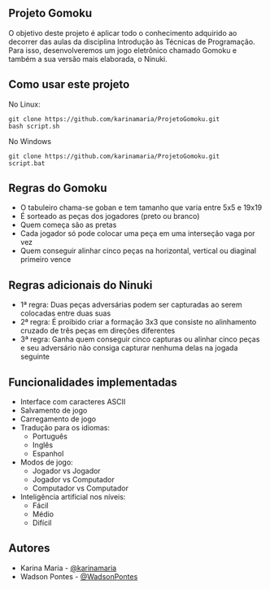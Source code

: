 ## Projeto Gomoku

O objetivo deste projeto é aplicar todo o conhecimento adquirido ao decorrer das aulas da disciplina Introdução às Técnicas de Programação. Para isso, desenvolveremos um jogo eletrônico chamado Gomoku e também a sua versão mais elaborada, o Ninuki.

## Como usar este projeto

No Linux:
```
git clone https://github.com/karinamaria/ProjetoGomoku.git
bash script.sh
```
No Windows
```
git clone https://github.com/karinamaria/ProjetoGomoku.git
script.bat
```
## Regras do Gomoku

- O tabuleiro chama-se goban e tem tamanho que varia entre 5x5 e 19x19
- É sorteado as peças dos jogadores (preto ou branco)
- Quem começa são as pretas
- Cada jogador só pode colocar uma peça em uma interseção vaga por vez
- Quem conseguir alinhar cinco peças na horizontal, vertical ou diaginal primeiro vence

## Regras adicionais do Ninuki

- 1ª regra: Duas peças adversárias podem ser capturadas ao serem colocadas entre duas suas
- 2ª regra: É proibido criar a formação 3x3 que consiste no alinhamento cruzado de três peças em direções diferentes
- 3ª regra: Ganha quem conseguir cinco capturas ou alinhar cinco peças e seu adversário não consiga capturar nenhuma delas na jogada seguinte

## Funcionalidades implementadas

- Interface com caracteres ASCII
- Salvamento de jogo
- Carregamento de jogo
- Tradução para os idiomas:
	- Português
	- Inglês
	- Espanhol
- Modos de jogo:
	- Jogador vs Jogador
	- Jogador vs Computador
	- Computador vs Computador
- Inteligência artificial nos níveis:
	- Fácil
	- Médio
	- Difícil

## Autores

- Karina Maria - [@karinamaria](https://github.com/karinamaria)
- Wadson Pontes - [@WadsonPontes](https://github.com/WadsonPontes)